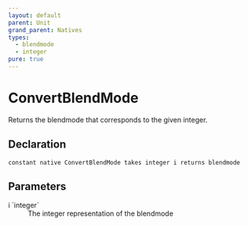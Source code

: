 ```yaml
---
layout: default
parent: Unit
grand_parent: Natives
types:
  - blendmode
  - integer
pure: true
---
```


# ConvertBlendMode
Returns the blendmode that corresponds to the given integer.

## Declaration

```
constant native ConvertBlendMode takes integer i returns blendmode
```

## Parameters
<dl>
  <dt>i `integer`</dt>
  <dd>The integer representation of the blendmode</dd>
</dl>